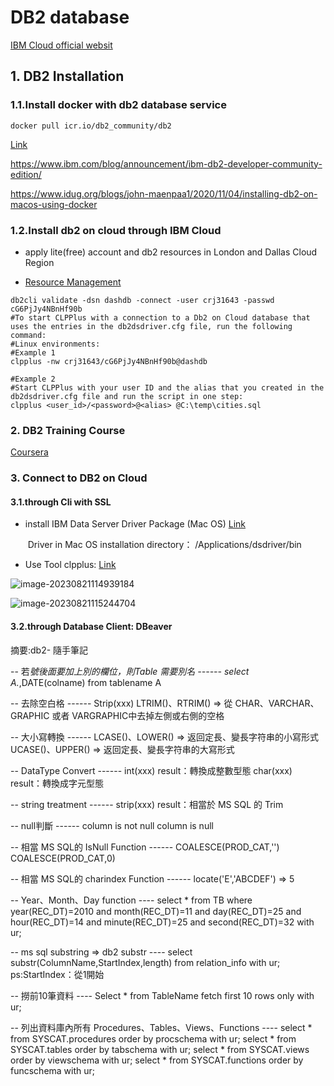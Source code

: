 # DB2 database

[IBM Cloud official websit](https://cloud.ibm.com/services/dashdb-for-transactions/crn%3Av1%3Abluemix%3Apublic%3Adashdb-for-transactions%3Aeu-gb%3Aa%2Ff03932b06dc1452896fa172443469bfa%3A44059dca-6de2-4039-8097-c7a1a420cf51%3A%3A?paneId=manage)



## 1. DB2 Installation 

### 1.1.Install docker with db2 database service

```shell
docker pull icr.io/db2_community/db2
```

[Link ](https://www.ibm.com/docs/en/db2/11.5?topic=system-macos)

https://www.ibm.com/blog/announcement/ibm-db2-developer-community-edition/

https://www.idug.org/blogs/john-maenpaa1/2020/11/04/installing-db2-on-macos-using-docker

### 1.2.Install db2 on cloud through IBM Cloud

* apply lite(free) account and db2 resources in London and Dallas Cloud Region 

* [Resource Management](https://bs2ipcul0apon0jufi80lite.db2.cloud.ibm.com/crn%3Av1%3Abluemix%3Apublic%3Adashdb-for-transactions%3Aeu-gb%3Aa%2Ff03932b06dc1452896fa172443469bfa%3A44059dca-6de2-4039-8097-c7a1a420cf51%3A%3A/console/index.html#connection/overview)

```shell
db2cli validate -dsn dashdb -connect -user crj31643 -passwd cG6PjJy4NBnHf90b
#To start CLPPlus with a connection to a Db2 on Cloud database that uses the entries in the db2dsdriver.cfg file, run the following command:
#Linux environments:
#Example 1
clpplus -nw crj31643/cG6PjJy4NBnHf90b@dashdb

#Example 2
#Start CLPPlus with your user ID and the alias that you created in the db2dsdriver.cfg file and run the script in one step:
clpplus <user_id>/<password>@<alias> @C:\temp\cities.sql
```



### 2. DB2 Training Course 

[Coursera](https://www.coursera.org/learn/introduction-to-relational-databases/lecture/fLjW2/db2)

### 3. Connect to DB2 on Cloud 

####  3.1.through Cli with SSL

* install IBM Data Server Driver Package (Mac OS) [Link](https://epwt-www.mybluemix.net/software/support/trial/cst/programwebsite.wss?siteId=853&h=null&tabId=)

  ​	Driver in Mac OS installation directory： /Applications/dsdriver/bin

* Use Tool clpplus: [Link](https://cloud.ibm.com/docs/Db2onCloud?topic=Db2onCloud-connect_ibm#clpplus ) 

![image-20230821114939184](https://p.ipic.vip/vkvtr2.png)

![image-20230821115244704](https://p.ipic.vip/pwjplx.png)



####  3.2.through Database Client: DBeaver









摘要:db2- 隨手筆記

-- 若*號後面要加上別的欄位，則Table 需要別名 ------
select A.*,DATE(colname) from tablename A



-- 去除空白格 ------
Strip(xxx)
LTRIM()、RTRIM() => 從 CHAR、VARCHAR、GRAPHIC 或者 VARGRAPHIC中去掉左側或右側的空格


-- 大小寫轉換 ------
LCASE()、LOWER() => 返回定長、變長字符串的小寫形式
UCASE()、UPPER() => 返回定長、變長字符串的大寫形式


-- DataType Convert ------
int(xxx) result：轉換成整數型態
char(xxx) result：轉換成字元型態


-- string treatment ------
strip(xxx) result：相當於 MS SQL 的 Trim


-- null判斷 ------
column is not null
column is null


-- 相當 MS SQL的 IsNull Function ------
COALESCE(PROD_CAT,'')
COALESCE(PROD_CAT,0)


-- 相當 MS SQL的 charindex Function ------
locate('E','ABCDEF') => 5


-- Year、Month、Day function ----
select * from TB where year(REC_DT)=2010 and month(REC_DT)=11 and day(REC_DT)=25 and hour(REC_DT)=14 and minute(REC_DT)=25 and second(REC_DT)=32 with ur;


-- ms sql substring => db2 substr ----
select substr(ColumnName,StartIndex,length) from relation_info with ur;
ps:StartIndex：從1開始


-- 撈前10筆資料 ----
Select * from TableName fetch first 10 rows only with ur;


-- 列出資料庫內所有 Procedures、Tables、Views、Functions ----
select * from SYSCAT.procedures order by procschema with ur;
select * from SYSCAT.tables order by tabschema with ur;
select * from SYSCAT.views order by viewschema with ur;
select * from SYSCAT.functions order by funcschema with ur;